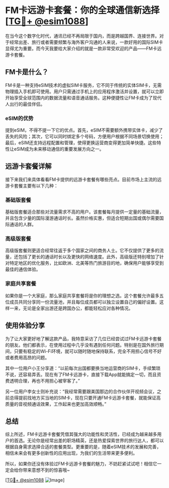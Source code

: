 # FM卡远游卡套餐：你的全球通信新选择 [[TG💪+ @esim1088](https://t.me/s/esim1088)]

在当今这个数字化时代，通讯已经不再局限于国内，而是跨越国界、连接世界。对于经常出差、旅行或者需要频繁与海外客户沟通的人来说，一款好用的国际SIM卡显得尤为重要。而今天我要给大家介绍的就是一款非常受欢迎的产品——FM卡远游卡套餐。

## FM卡是什么？

FM卡是一种支持eSIM技术的虚拟SIM卡服务，它不同于传统的实体SIM卡，无需物理插入手机即可使用。用户只需通过手机上的应用程序激活并设置，就可以立即开始享受全球范围内的数据流量和语音通话服务。这种便捷性让FM卡成为了现代人出行的最佳伴侣。

### eSIM的优势

提到eSIM，不得不提一下它的优点。首先，eSIM不需要额外携带实体卡，减少了丢失的风险；其次，它可以同时绑定多个号码，方便用户根据不同场景切换使用；最后，eSIM还支持远程配置和管理，使得更换运营商变得更加简单快捷。这些特性让eSIM成为未来移动通信的重要发展方向之一。

## 远游卡套餐详解

接下来我们来具体看看FM卡提供的远游卡套餐有哪些亮点。目前市场上主流的远游卡套餐主要有以下几种：

### 基础版套餐

基础版套餐适合那些对流量需求不高的用户。该套餐每月提供一定量的基础流量，并且包含少量的国际漫游通话时长。虽然价格实惠，但适合短期出国或偶尔需要国际通话的人群。

### 高级版套餐

高级版套餐则更适合经常往返于多个国家之间的商务人士。它不仅提供了更多的流量，还包括了更长的通话时长以及更快的网络速度。此外，高级版还特别增加了针对特定地区的优化服务，比如欧洲、北美等热门旅游目的地，确保用户能够享受到最佳的通信体验。

### 家庭共享套餐

如果你是一个大家庭，那么家庭共享套餐将是你的理想之选。这个套餐允许最多五位成员共同分享同一份流量池，并且每位成员都可以独立设置自己的偏好设置。这样一来，无论是全家出游还是跨国办公，都能轻松应对各种情况。

## 使用体验分享

为了让大家更好地了解这款产品，我特意采访了几位已经尝试过FM卡远游卡套餐的朋友。他们都表示，在使用过程中几乎没有遇到任何问题。特别是在国外旅行期间，只要有稳定的Wi-Fi环境，就可以随时随地保持联系，完全不用担心信号不好或者费用高昂的问题。

其中一位用户小王分享道：“以前每次出国都要换当地运营商的SIM卡，手续繁琐不说，还容易弄丢。现在有了FM卡远游卡，直接下载App就能搞定一切，而且资费透明合理，再也不用担心被宰客了。”

另一位用户李女士则补充说：“我经常需要跟美国那边的合作伙伴开视频会议，之前总得提前找地方买当地的SIM卡，现在只要开通FM卡远游卡套餐，就能保证高质量的音视频通话效果，工作起来也更加高效顺畅。”

## 总结

综上所述，FM卡远游卡套餐凭借其强大的功能性和灵活性，已经成为越来越多用户的首选。无论你是经常出差的职场精英，还是热爱探索世界的旅行达人，都可以根据自身需求选择合适的套餐类型。更重要的是，随着eSIM技术的发展和完善，相信未来会有更多创新性的应用出现，为我们的生活带来更多便利。

所以，如果你还没有体验过FM卡远游卡套餐的魅力，不妨赶紧试试吧！相信它一定会给你带来意想不到的惊喜哦~

[[TG💪+ @esim1088](https://t.me/s/esim1088) ![Image](https://i.postimg.cc/4NQfJmqS/Snipaste-2025-05-13-00-14-12.png)]